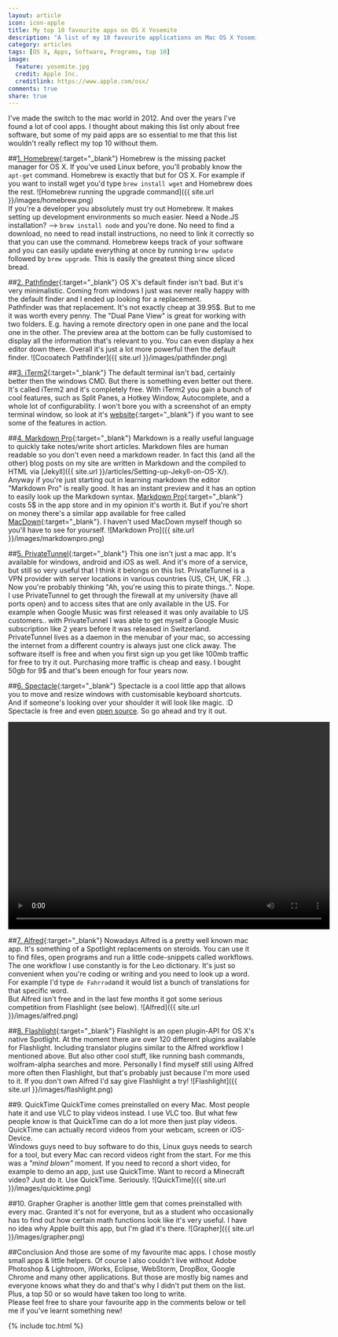 ```yaml
---
layout: article
icon: icon-apple
title: My top 10 favourite apps on OS X Yosemite
description: "A list of my 10 favourite applications on Mac OS X Yosemite. These are little-known apps that can improve your productivity."
category: articles
tags: [OS X, Apps, Software, Programs, top 10]
image:
  feature: yosemite.jpg
  credit: Apple Inc.
  creditlink: https://www.apple.com/osx/
comments: true
share: true
---
```


I've made the switch to the mac world in 2012. And over the years I've found a lot of cool apps. I thought about making this list only about free software, but some of my paid apps are so essential to me that this list wouldn't really reflect my top 10 without them.

##[1. Homebrew](http://brew.sh/){:target="_blank"}
Homebrew is the missing packet manager for OS X. If you've used Linux before, you'll probably know the `apt-get` command. Homebrew is exactly that but for OS X. For example if you want to install wget you'd type `brew install wget` and Homebrew does the rest.
![Homebrew running the upgrade command]({{ site.url }}/images/homebrew.png)  
If you're a developer you absolutely must try out Homebrew. It makes setting up development environments so much easier. Need a Node.JS installation? --> `brew install node` and you're done. No need to find a download, no need to read install instructions, no need to link it correctly so that you can use the command. Homebrew keeps track of your software and you can easily update everything at once by running `brew update` followed by `brew upgrade`. This is easily the greatest thing since sliced bread.
 
##[2. Pathfinder](http://www.cocoatech.com/pathfinder/){:target="_blank"}
OS X's default finder isn't bad. But it's very minimalistic. Coming from windows I just was never really happy with the default finder and I ended up looking for a replacement.  
Pathfinder was that replacement. It's not exactly cheap at 39.95$. But to me it was worth every penny. The "Dual Pane View" is great for working with two folders. E.g. having a remote directory open in one pane and the local one in the other. The preview area at the bottom can be fully customised to display all the information that's relevant to you. You can even display a hex editor down there. Overall it's just a lot more powerful then the default finder. 
![Cocoatech Pathfinder]({{ site.url }}/images/pathfinder.png) 

##[3. iTerm2](http://iterm2.com){:target="_blank"}
The default terminal isn't bad, certainly better then the windows CMD. But there is something even better out there. It's called iTerm2 and it's completely free. With iTerm2 you gain a bunch of cool features, such as Split Panes, a Hotkey Window, Autocomplete, and a whole lot of configurability. I won't bore you with a screenshot of an empty terminal window, so look at it's [website](http://iterm2.com){:target="_blank"} if you want to see some of the features in action.

##[4. Markdown Pro](https://itunes.apple.com/us/app/markdown-pro/id465965038?mt=12){:target="_blank"}
Markdown is a really useful language to quickly take notes/write short articles. Markdown files are human readable so you don't even need a markdown reader. In fact this (and all the other) blog posts on my site are written in Markdown and the compiled to HTML via [Jekyll]({{ site.url }}/articles/Setting-up-Jekyll-on-OS-X/).  
Anyway if you're just starting out in learning markdown the editor "Markdown Pro" is really good. It has an instant preview and it has an option to easily look up the Markdown syntax. [Markdown Pro](https://itunes.apple.com/us/app/markdown-pro/id465965038?mt=12){:target="_blank"} costs 5$ in the app store and in my opinion it's worth it. But if you're short on money there's a similar app available for free called [MacDown](http://macdown.uranusjr.com/){:target="_blank"}. I haven't used MacDown myself though so you'll have to see for yourself.
![Markdown Pro]({{ site.url }}/images/markdownpro.png) 

##[5. PrivateTunnel](https://www.privatetunnel.com/){:target="_blank"}
This one isn't just a mac app. It's available for windows, android and iOS as well. And it's more of a service, but still so very useful that I think it belongs on this list. PrivateTunnel is a VPN provider with server locations in various countries (US, CH, UK, FR ..). Now you're probably thinking "Ah, you're using this to pirate things..". Nope. I use PrivateTunnel to get through the firewall at my university (have all ports open) and to access sites that are only available in the US. For example when Google Music was first released it was only available to US customers.. with PrivateTunnel I was able to get myself a Google Music subscription like 2 years before it was released in Switzerland.
PrivateTunnel lives as a daemon in the menubar of your mac, so accessing the internet from a different country is always just one click away. The software itself is free and when you first sign up you get like 100mb traffic for free to try it out. Purchasing more traffic is cheap and easy. I bought 50gb for 9$ and that's been enough for four years now. 

##[6. Spectacle](http://spectacleapp.com/){:target="_blank"}
Spectacle is a cool little app that allows you to move and resize windows with customisable keyboard shortcuts. And if someone's looking over your shoulder it will look like magic. :D  
Spectacle is free and even [open source](https://github.com/eczarny/spectacle). So go ahead and try it out.  

<video width="654" height="422" autoplay loop controls>
  <source src="{{ site.url }}/videos/spectacle.mp4" type="video/mp4">
  <object id="flowplayer" name="flowplayer" width="654" height="422" data="{{ site.url }}/assets/flash/flowplayer-3.2.5.swf" 
            type="application/x-shockwave-flash">
      <param name="movie" value="{{ site.url }}/assets/flash/flowplayer-3.2.5.swf" />
      <param name="allowfullscreen" value="true" />
      <param name="flashvars" 
    value='config={"clip":"{{ site.url }}/videos/spectacle.mp4"}' />
   </object>
</video>

##[7. Alfred](http://www.alfredapp.com/){:target="_blank"}
Nowadays Alfred is a pretty well known mac app. It's something of a Spotlight replacements on steroids. You can use it to find files, open programs and run a little code-snippets called workflows. The one workflow I use constantly is for the Leo dictionary. It's just so convenient when you're coding or writing and you need to look up a word. For example I'd type `de Fahrrad`and it would list a bunch of translations for that specific word.  
But Alfred isn't free and in the last few months it got some serious competition from Flashlight (see below).
![Alfred]({{ site.url }}/images/alfred.png) 

##[8. Flashlight](http://flashlight.nateparrott.com/){:target="_blank"}
Flashlight is an open plugin-API for OS X's native Spotlight. At the moment there are over 120 different plugins available for Flashlight. Including translator plugins similar to the Alfred workflow I mentioned above. But also other cool stuff, like running bash commands, wolfram-alpha searches and more.
Personally I find myself still using Alfred more often then Flashlight, but that's probably just because I'm more used to it. If you don't own Alfred I'd say give Flashlight a try!
![Flashlight]({{ site.url }}/images/flashlight.png) 

##9. QuickTime
QuickTime comes preinstalled on every Mac. Most people hate it and use VLC to play videos instead. I use VLC too. But what few people know is that QuickTime can do a lot more then just play videos. QuickTime can actually record videos from your webcam, screen or iOS-Device.  
Windows guys need to buy software to do this, Linux guys needs to search for a tool, but every Mac can record videos right from the start. For me this was a *"mind blown"* moment. If you need to record a short video, for example to demo an app, just use QuickTime. Want to record a Minecraft video? Just do it. Use QuickTime. Seriously.
![QuickTime]({{ site.url }}/images/quicktime.png) 

##10. Grapher
Grapher is another little gem that comes preinstalled with every mac. Granted it's not for everyone, but as a student who occasionally has to find out how certain math functions look like it's very useful. I have no idea why Apple built this app, but I'm glad it's there.
![Grapher]({{ site.url }}/images/grapher.png) 


##Conclusion
And those are some of my favourite mac apps. I chose mostly small apps & little helpers. Of course I also couldn't live without Adobe Photoshop & Lightroom, iWorks, Eclipse, WebStorm, DropBox, Google Chrome and many other applications. But those are mostly big names and everyone knows what they do and that's why I didn't put them on the list. Plus, a top 50 or so would have taken too long to write.  
Please feel free to share your favourite app in the comments below or tell me if you've learnt something new! 

{% include toc.html %}
